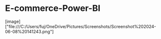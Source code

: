 # E-commerce-Power-BI

[image]["file:///C:/Users/fuj/OneDrive/Pictures/Screenshots/Screenshot%202024-06-08%20141243.png"]
